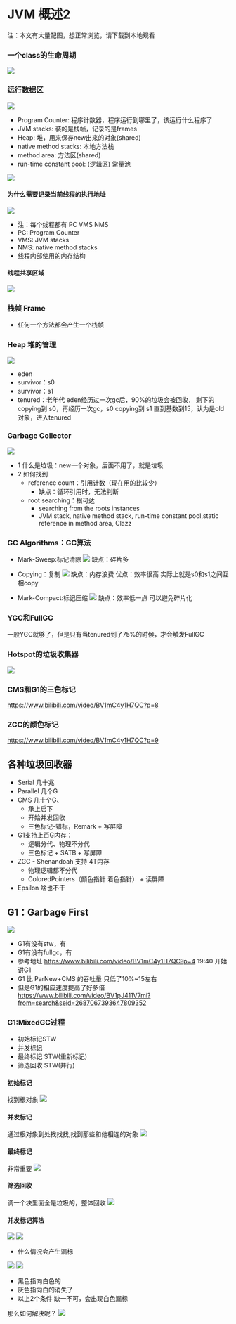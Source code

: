 # JVM 概述2
注：本文有大量配图，想正常浏览，请下载到本地观看

### 一个class的生命周期
![](images/8F46E6D0-D1A4-4663-B7EC-4B6C36B1AD5B.png)

### 运行数据区
![](images/B69E3755-3949-4C9A-AA14-1ED16B16BF7B.png)
* Program Counter: 程序计数器，程序运行到哪里了，该运行什么程序了
* JVM stacks: 装的是栈帧，记录的是frames
* Heap: 堆，用来保存new出来的对象(shared)
* native method stacks: 本地方法栈
* method area: 方法区(shared)
* run-time constant pool: (逻辑区) 常量池

![](images/91510A4B-2158-478C-9DBE-02275ED1978E.png)

#### 为什么需要记录当前线程的执行地址
![](images/67823C34-1F31-4BD7-AC58-827895C9C89A.png)
* 注：每个线程都有 PC VMS NMS
* PC: Program Counter
* VMS: JVM stacks
* NMS: native method stacks
* 线程内部使用的内存结构

#### 线程共享区域
![](images/5953402B-AD2F-4C8C-AE48-1DB62830F92C.png)

### 栈帧 Frame
* 任何一个方法都会产生一个栈帧


### Heap 堆的管理
![](images/A9EB3010-B0AB-476C-B4BE-7208400E9932.png)
* eden
* survivor：s0
* survivor：s1
* tenured：老年代
eden经历过一次gc后，90%的垃圾会被回收，
剩下的 copying到 s0，再经历一次gc，s0 copying到 s1
直到基数到15，认为是old对象，进入tenured

### Garbage Collector
![](images/AB587510-6F5E-46E6-8288-7005B1B6D53A.png)
* 1 什么是垃圾：new一个对象，后面不用了，就是垃圾
* 2 如何找到
  * reference count：引用计数（现在用的比较少）
    * 缺点：循环引用时，无法判断
  * root searching：根可达
    * searching from the roots instances
    * JVM stack, native method stack, run-time constant pool,static reference in method area, Clazz

### GC Algorithms：GC算法

* Mark-Sweep:标记清除
![](images/C65B118A-8F69-4650-8FCE-18352B7722D0.png)
缺点：碎片多

* Copying：复制
![](images/9CE14EF2-0DEE-49C4-B6BD-36DF00A10D15.png)
缺点：内存浪费
优点：效率很高
实际上就是s0和s1之间互相copy

* Mark-Compact:标记压缩
![](images/B140224D-17A7-439F-ADDA-43CAC7A27E49.png)
缺点：效率低一点
可以避免碎片化


### YGC和FullGC
一般YGC就够了，但是只有当tenured到了75%的时候，才会触发FullGC

### Hotspot的垃圾收集器
![](images/86344157-73A5-493E-A5B2-C1C566D5337A.png)

### CMS和G1的三色标记
https://www.bilibili.com/video/BV1mC4y1H7QC?p=8

### ZGC的颜色标记
https://www.bilibili.com/video/BV1mC4y1H7QC?p=9


## 各种垃圾回收器
* Serial 几十兆
* Parallel 几个G
* CMS 几十个G、
  * 承上启下
  * 开始并发回收
  * 三色标记-错标，Remark + 写屏障
* G1支持上百G内存：
  * 逻辑分代、物理不分代
  * 三色标记 + SATB + 写屏障
* ZGC - Shenandoah 支持 4T内存
  * 物理逻辑都不分代
  * ColoredPointers（颜色指针 着色指针） + 读屏障
* Epsilon 啥也不干

## G1：Garbage First
![](images/35EFAA87-28E2-4D02-B05C-DCF042B13E1C.png)
* G1有没有stw，有
* G1有没有fullgc，有
* 参考地址
https://www.bilibili.com/video/BV1mC4y1H7QC?p=4
19:40 开始讲G1
* G1 比 ParNew+CMS 的吞吐量 只低了10%~15左右
* 但是G1的相应速度提高了好多倍
https://www.bilibili.com/video/BV1pJ411V7mi?from=search&seid=2687067393647809352

### G1:MixedGC过程
* 初始标记STW
* 并发标记
* 最终标记 STW(重新标记)
* 筛选回收 STW(并行)

#### 初始标记
找到根对象
![](images/FEC6E8E0-64C1-4108-90B3-CD53396040CF.png)

#### 并发标记
通过根对象到处找找找,找到那些和他相连的对象
![](images/32F92A41-857E-46F4-ABA3-70F67E2F497E.png)

#### 最终标记
非常重要
![](images/B6483F77-010D-429A-AF49-9D779C25A2CF.png)

#### 筛选回收
调一个块里面全是垃圾的，整体回收
![](images/700D278D-EDC4-4451-9CCE-051490FC7280.png)

#### 并发标记算法
![](images/B6E47B22-A62E-4173-AAF2-79741C604CA2.png)
![](images/7386E740-621B-4F86-9D1A-896609BFA555.png)

* 什么情况会产生漏标

![](images/9A668CE3-A6C7-462C-91ED-525124C1B012.png)
![](images/0FDC5B38-E732-4F4C-B07F-221FF39F0FBB.png)
  * 黑色指向白色的
  * 灰色指向白的消失了
  * 以上2个条件 缺一不可，会出现白色漏标

那么如何解决呢？
![](images/0BCC0488-9796-44ED-BFE1-44EE2FE29464.png)

